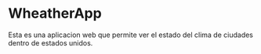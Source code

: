 # WheatherApp
Esta es una aplicacion web que permite ver el estado del clima de ciudades dentro de estados unidos.
